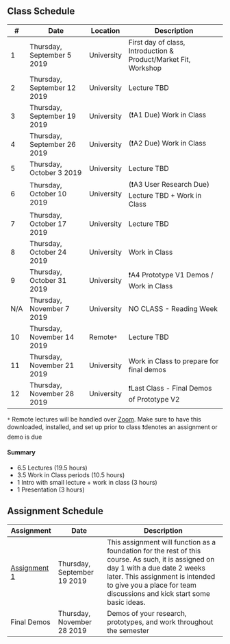 ## Class Schedule

| # | Date | Location | Description |
| -- | -- | -- | -- |
| 1 | Thursday, September 5 2019 | University | First day of class, Introduction & Product/Market Fit, Workshop |
| 2 | Thursday, September 12 2019 | University | Lecture TBD |
| 3 | Thursday, September 19 2019 | University | (❗A1 Due) Work in Class |
| 4 | Thursday, September 26 2019 | University | (❗A2 Due) Work in Class |
| 5 | Thursday, October 3 2019 | University | Lecture TBD |
| 6 | Thursday, October 10 2019 | University | (❗A3 User Research Due) Lecture TBD + Work in Class |
| 7 | Thursday, October 17 2019 | University | Lecture TBD |
| 8 | Thursday, October 24 2019 | University | Work in Class |
| 9 | Thursday, October 31 2019 | University | ❗A4 Prototype V1 Demos / Work in Class |
| N/A | Thursday, November 7 2019 | University | NO CLASS - Reading Week |
| 10 | Thursday, November 14 2019 | Remote`*` | Lecture TBD | 
| 11 | Thursday, November 21 2019 | University | Work in Class to prepare for final demos |
| 12 | Thursday, November 28 2019 | University | ❗Last Class - Final Demos of Prototype V2 |

`*` Remote lectures will be handled over [Zoom](https://zoom.us/). Make sure to have this downloaded, installed, and set up prior to class
❗denotes an assignment or demo is due

#### Summary

- 6.5 Lectures (19.5 hours)
- 3.5 Work in Class periods (10.5 hours)
- 1 Intro with small lecture + work in class (3 hours)
- 1 Presentation (3 hours)

## Assignment Schedule

| Assignment | Date | Description |
| -- | -- | -- |
| [Assignment 1](/assignments/a1.md) | Thursday, September 19 2019 | This assignment will function as a foundation for the rest of this course. As such, it is assigned on day 1 with a due date 2 weeks later. This assignment is intended to give you a place for team discussions and kick start some basic ideas. |
| Final Demos | Thursday, November 28 2019 | Demos of your research, prototypes, and work throughout the semester |
